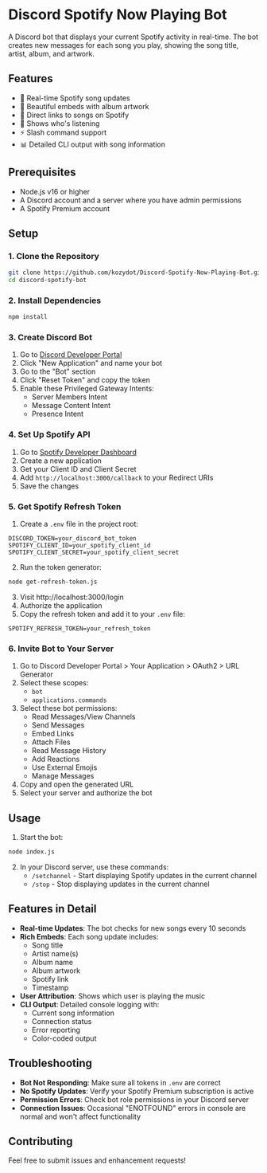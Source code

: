 # Discord Spotify Now Playing Bot

A Discord bot that displays your current Spotify activity in real-time. The bot creates new messages for each song you play, showing the song title, artist, album, and artwork.

## Features

- 🎵 Real-time Spotify song updates
- 🎨 Beautiful embeds with album artwork
- 🔗 Direct links to songs on Spotify
- 👤 Shows who's listening
- ⚡ Slash command support
- 📊 Detailed CLI output with song information

## Prerequisites

- Node.js v16 or higher
- A Discord account and a server where you have admin permissions
- A Spotify Premium account

## Setup

### 1. Clone the Repository
```bash
git clone https://github.com/kozydot/Discord-Spotify-Now-Playing-Bot.git
cd discord-spotify-bot
```

### 2. Install Dependencies
```bash
npm install
```

### 3. Create Discord Bot
1. Go to [Discord Developer Portal](https://discord.com/developers/applications)
2. Click "New Application" and name your bot
3. Go to the "Bot" section
4. Click "Reset Token" and copy the token
5. Enable these Privileged Gateway Intents:
   - Server Members Intent
   - Message Content Intent
   - Presence Intent

### 4. Set Up Spotify API
1. Go to [Spotify Developer Dashboard](https://developer.spotify.com/dashboard)
2. Create a new application
3. Get your Client ID and Client Secret
4. Add `http://localhost:3000/callback` to your Redirect URIs
5. Save the changes

### 5. Get Spotify Refresh Token
1. Create a `.env` file in the project root:
```env
DISCORD_TOKEN=your_discord_bot_token
SPOTIFY_CLIENT_ID=your_spotify_client_id
SPOTIFY_CLIENT_SECRET=your_spotify_client_secret
```

2. Run the token generator:
```bash
node get-refresh-token.js
```

3. Visit http://localhost:3000/login
4. Authorize the application
5. Copy the refresh token and add it to your `.env` file:
```env
SPOTIFY_REFRESH_TOKEN=your_refresh_token
```

### 6. Invite Bot to Your Server
1. Go to Discord Developer Portal > Your Application > OAuth2 > URL Generator
2. Select these scopes:
   - `bot`
   - `applications.commands`
3. Select these bot permissions:
   - Read Messages/View Channels
   - Send Messages
   - Embed Links
   - Attach Files
   - Read Message History
   - Add Reactions
   - Use External Emojis
   - Manage Messages
4. Copy and open the generated URL
5. Select your server and authorize the bot

## Usage

1. Start the bot:
```bash
node index.js
```

2. In your Discord server, use these commands:
   - `/setchannel` - Start displaying Spotify updates in the current channel
   - `/stop` - Stop displaying updates in the current channel

## Features in Detail

- **Real-time Updates**: The bot checks for new songs every 10 seconds
- **Rich Embeds**: Each song update includes:
  - Song title
  - Artist name(s)
  - Album name
  - Album artwork
  - Spotify link
  - Timestamp
- **User Attribution**: Shows which user is playing the music
- **CLI Output**: Detailed console logging with:
  - Current song information
  - Connection status
  - Error reporting
  - Color-coded output

## Troubleshooting

- **Bot Not Responding**: Make sure all tokens in `.env` are correct
- **No Spotify Updates**: Verify your Spotify Premium subscription is active
- **Permission Errors**: Check bot role permissions in your Discord server
- **Connection Issues**: Occasional "ENOTFOUND" errors in console are normal and won't affect functionality

## Contributing

Feel free to submit issues and enhancement requests!
